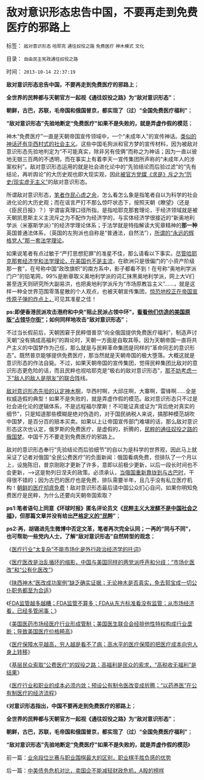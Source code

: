 # 敌对意识形态忠告中国，不要再走到免费医疗的邪路上

标签： `敌对意识形态` `哈耶克` `通往奴役之路` `免费医疗` `神木模式` `文化` 

目录： `自由民主宪政通往奴役之路`

时间： `2013-10-14 22:37:19`

**敌对意识形态忠告中国，不要再走到免费医疗的邪路上**；

**全世界的民粹都与天朝官方一起视《通往奴役之路》为“敌对意识形态”**；

**朝鲜，古巴，苏联，毛帝国和俄国普京，都实现了（过）“全国免费医疗福利”**；

**“敌对意识形态”先验地断定“免费医疗”如果不是失败的，就是弄虚作假的模范**；

神木“免费医疗”一直是天朝帝国宣传领域中，一个“未成年人”的宣传神话。[类似的神话还有华西村式的社会主义](../../../2013/3/28/华西村成功的关系学，是否中华国学的软实力？.md)。这些中国毛狗派和官方梦的宣传材料，因为被敌对意识形态先验地判定为“不可能真实，除非另有伎俩”而称之为神话；因为一直以彼地无银三百两的不透明，而在事实上有着李天一宣传集团所声称的“未成年人的涉案权利”。敌对意识形态运用的就是社会进化论中的“先验结论而后验过滤”的“先有结论，再听舆论”的大历史观也即大现实观，因此[被官方党媒《求是》斥之为“历史/现实虚无主义”](../../../2011/2/16/诱导行为的道德史和行为分析的历史科学.md)的敌对意识形态。

所谓敌对意识形态，[笔者作民心虚之余](../../../2010/12/10/作民心虚！“实名制”魅影危机.md)，怎么看怎么象是指笔者自以为科学的社会进化论的大历史观；而在谣言严打不那么惊吓状态下，按照天朝《瞭望》（还是《臣民日报》？）宇谓宙真理口径所指，是指哈耶克那套理论，于经济领域就是被天朝凯恩斯主义主流斥之为不配作为经济学的，与实体经济学很接近的“新奥地利学派（米塞斯学派）”的经济学理论体系；于法学就是特指解读大宪章精神的**那一种**英国普通法体系，（英国的左狗派也自称是“普通法，自然法”），[所谓的“永远的辉格党人”那一套法学理论](../../../2013/9/7/哈耶克的自由理论，也不能引据为经典，及其正确与缺陷.md)。

如果说笔者有点过敏于“严打思想犯罪”的准星不佳，那么请看以下事实。[尽管哈耶克那套经济学和法学理论，在美国也不是主流](../../../2013/2/19/全世界性“重归奴役之路”.md)，在欧洲只是很偏门的“小资产阶级那一套”，在号称中国“政改旗帜”的南方系中，影子都看不到！在号称“奥地利学派门户”的铅笔网，99%是断章取义奥地利学派的词汇抹黑奥地利学派，网上大V们甚至连天则研究所大副易洪，也把奥地利学派斥为“市场原教旨主义”……，就是这样一种全世界范围零落星散的个人观点，也被天朝宣传集团，[惊恐地校正在帝国宣传原子弹的炸点上，](../../../2013/8/25/“inalienable，不可让渡的权力”的“敌对意识形态”.md)可见其准星之佳！

**ps:即便香港民派攻击港府和中央“阻止民派占领中环”，[看看他们仿造的美国原版“占领华尔街”](../../../2011/10/17/占领大企业，占领福利局，占领华尔街.md)；如何同样地攻击“敌对意识形态”**；

不过当长假前后，天朝困窘于民粹借普京“向全俄国提供免费医疗福利”，制造声讨天朝“没有搞成高福利”的舆论时，天朝一方面是自取其辱。因为天朝帝国一直将共产主义的中国梦作为己任，那么就是与民粹革命集团是同样的“革命同志的意识形态”。既然普京能够提供免费医疗，那当然就是天朝帝国的极大堕落。大概这就是意识形态的作法自毙。不过，如果天朝帝国的宣传集团，觉得民粹集团比敌对的意识形态更危险的话，而且民粹也视哈耶克是“极右的敌对意识形态”，[那不妨考虑一下“敌人的敌人是朋友”的联合阵](../../../2013/6/1/社会进化论解译“把权力关进笼子，把权利放出来”.md)线。

[敌对意识形态先验的认定神木啊](../../../2010/10/8/免去郭宝成党内外职务以示鼓励.md)，华西村啊，大邱庄啊，大寨啊，雷锋啊……全是权威造假的典型！如果不是失败的，就是弄虚作假的模范。敌对意识形态只不过是社会进化论的逻辑体系，不是远程福尔摩斯！不可能证真或证为“背后绝对真实的细节”，只是知道那些模糊是绝对伪造的，对于国民纳税人来说，搞那种模范胡吹中国梦，是百分百的赔本买卖。如果以上让帝国宣传部门难堪的话，那么敌对意识形态这次也认定，俄罗斯的免费医疗，是虚假的，折腾的，[民粹的通往奴役之路的俄国梦](../../../2009/8/4/免费减肥的苏联人民非常有钱.md)。中国千万不要走到免费医疗的邪路上。

敌对的意识形态奉行“先验结论而后验细节”的自以为是科学的世界观，因此马上就采证了记者对俄国“全民公费医疗”的负面新闻：俄国看病免费，但排队了一个月以上，设施陈旧，普京刚刚才更新了许多，意即以前极少更新，以后一段长时间也不会更新，——>这是勃列日涅夫的政策。必须承认，[当俄国重新靠拢到与古巴时](http://darthvad.blog.sohu.com/131126086.html)，干得很不错的；因为古巴的医疗也是免费，排队需要半年，且几乎没有私立医疗机构！[朝鲜的医疗彻底免费](../../../2009/6/3/朝鲜是个天堂，衣食住行减肥死都免费.md)！敌对意识形态最后请中国公众扪心自问，如果你明知免费医疗是民粹，为什么还要向天朝帝国索取？

**ps1:笔者语句上同意《环球时报》匿名评论员文《[民粹主义大发酵不是中国社会之福](http://news.sina.com.cn/pl/2013-10-14/000728423262.shtml)》，但那篇文章并没有给出[严格定义的“民粹](http://darthvad.blog.sohu.com/161146952.html)”**；

**ps2:再，胡锡进先生微博中否定文革，笔者再次完全认同；一再的“同与不同”，也可帮助一些党内人士，了解“敌对意识形态”自然转型的观念**；

《[医疗行业“太复杂”不能市场化是外行政治经济学的托词](../../../2010/10/1/中医手术“肖传国反射弧”非方舟子要打的野鸡.md)》

《[医疗医改是治乱循环的缩影，中国与美国同样的两党派呼声和分歧：“市场化医改”和“公有化医改”](http://hi.baidu.com/darthchn/blog/item/5a399c2cbd9c283a359bf742.html)》

《[陕西神木“医改成功案例”缺乏确实证据；无论神木是否真实，免去郭宝成一切公仆职务都至为合适](../../../2010/10/8/免去郭宝成党内外职务以示鼓励.md)》

《[FDA监管越多越糟；FDA监管不算多；FDA从东方标准看没有监管；从市场经济看，已经多管闲事；](../../../2011/6/10/FDA监管越多越没有公益.md)》

《[美国医药市场经医疗行业形成管制；美国医生联合会经排他性特权构成行业垄断；导致美国医疗价格畸高](../../../2011/6/11/美国医保医疗医药市场管制造成垄断和高价.md)》

《[医疗保障水平越高，穷人越是看不了病；高水平的医疗保障的把医疗成本向穷人身上转移](../../../2012/4/24/医疗保障水平越高，穷人越是看不起病.md)》

《[基层民众索取“公费医疗”的奴役之路；高福利是民众的索求，“高税收无福利”是结果](../../../2012/4/24/索取“公费医疗保障”的通往奴役之路.md)》

《[医疗行业和职业的成本必须内敛；预设公有制令医改变成折腾；“以药养医”在公有制医疗的经济流程](../../../2012/5/1/“以药养医”的经济流程.md)》

《**对意识形态指出，中国不要再走到免费医疗的邪路上**；

**全世界的民粹都与天朝官方一起视《通往奴役之路》为“敌对意识形态”**；

**朝鲜，古巴，苏联，毛帝国和俄国普京，都实现了（过）“全国免费医疗福利”**；

**“敌对意识形态”先验地断定“免费医疗”如果不是失败的，就是弄虚作假的模范**》



前一篇：[业余段位比赛与职业围棋最大的区别，职业棋手胜负感的优势](../../../2013/10/14/业余段位比赛与职业围棋最大的区别，职业棋手胜负感的优势.md)

后一篇：[中美债务危机对比，卖国企不能减轻财政危机，A股的榜样](../../../2013/10/14/中美债务危机对比，卖国企不能减轻财政危机，A股的榜样.md)